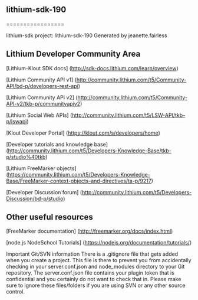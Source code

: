 ## lithium-sdk-190
=================

lithium-sdk project: lithium-sdk-190
Generated by jeanette.fairless

## Lithium Developer Community Area

[Lithium-Klout SDK docs] (http://sdk-docs.lithium.com/learn/overview)

[Lithium Community API v1] (http://community.lithium.com/t5/Community-API/bd-p/developers-rest-api)

[Lithium Community API v2] (http://community.lithium.com/t5/Community-API-v2/tkb-p/communityapiv2)

[Lithium Social Web APIs] (http://community.lithium.com/t5/LSW-API/tkb-p/lswapi)

[Klout Developer Portal] (https://klout.com/s/developers/home)

[Developer tutorials and knowledge base] (http://community.lithium.com/t5/Developers-Knowledge-Base/tkb-p/studio%40tkb)

[Lithium FreeMarker objects] (https://community.lithium.com/t5/Developers-Knowledge-Base/FreeMarker-context-objects-and-directives/ta-p/9217)

[Developer Discussion forum] (http://community.lithium.com/t5/Developers-Discussion/bd-p/studio)

## Other useful resources
[FreeMarker documentation] (http://freemarker.org/docs/index.html)

[node.js NodeSchool Tutorials] (https://nodejs.org/documentation/tutorials/)

Important Git/SVN information
There is a .gitignore file that gets added when you create a project. This file is there to prevent you from accidentally checking in your server.conf.json and node_modules directory to your Git repository. The server.conf.json file contains your plugin token that is confidential and you certainly do not want to check that in. Please make sure to ignore these files/folders if you are using SVN or any other source control.